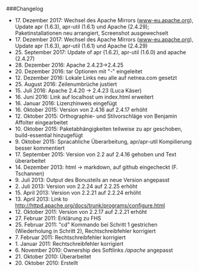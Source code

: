 ###Changelog

* 17\. Dezember 2017: Wechsel des Apache Mirrors (www-eu.apache.org), Update apr (1.6.3), apr-util (1.6.1) und Apache (2.4.29); Paketinstallationen neu arrangiert, Screenshot ausgewechselt
* 17\. Dezember 2017: Wechsel des Apache Mirrors (www-eu.apache.org), Update apr (1.6.3), apr-util (1.6.1) und Apache (2.4.29)
* 25\. September 2017: Update of apr (1.6.2), apr-util (1.6.0) and apache (2.4.27)
* 28\. Dezember 2016: Apache 2.4.23->2.4.25
* 20\. Dezember 2016: tar Optionen mit "-" eingeleitet
* 12\. Dezember 2016: Lokale Links neu alle auf netnea.com gesetzt
* 25\. August 2016: Zeilenumbrüche justiert
* 15\. Juli 2016: Apache 2.4.20 -> 2.4.23 (Luca Käser)
* 16\. Juni 2016: Link auf localhost um index.html erweitert
* 16\. Januar 2016: Lizenzhinweis eingefügt
* 16\. Oktober 2015: Version von 2.4.16 auf 2.4.17 erhöht
* 12\. Oktober 2015: Orthographie- und Stilvorschläge von Benjamin Affolter eingearbeitet
* 10\. Oktober 2015: Paketabhängigkeiten teilweise zu apr geschoben, build-essential hinzugefügt
* 9\. Oktober 2015: Spracahliche Überarbeitung, apr/apr-util Kompilierung besser kommentiert
* 17\. September 2015: Version von 2.2 auf 2.4.16 gehoben und Text überarbeitet
* 14\. Dezember 2013: html -> markdown, auf github eingecheckt (F. Tschannen)
* 9\. Juli 2013: Output des Bonusteils an neue Version angepasst
* 2\. Juli 2013: Version von 2.2.24 auf 2.2.25 erhöht
* 15\. April 2013: Version von 2.2.21 auf 2.2.24 erhöht
* 13\. April 2013: Link to http://httpd.apache.org/docs/trunk/programs/configure.html
* 12\. Oktober 2011: Version von 2.2.17 auf 2.2.21 erhöht
* 27\. Februar 2011: Erklärung zu FHS
* 25\. Februar 2011: "cd" Kommando bei Schritt 1 gestrichen (Wiederholung in Schritt 2), Rechtschreibfehler korrigiert
* 7\. Februar 2011: Rechtschreibfehler korrigiert
* 1\. Januar 2011: Rechtschreibfehler korrigiert
* 6\. November 2010: Ownership des Softlinks <em>/apache</em> angepasst
* 21\. Oktober 2010:  Überarbeitet
* 20\. Oktober 2010: Erstellt
